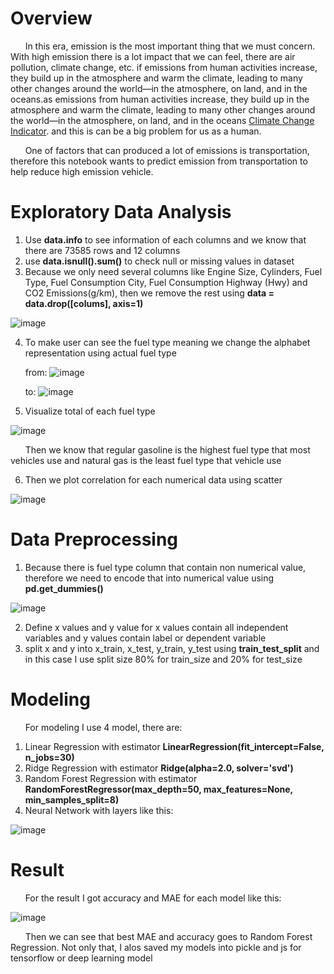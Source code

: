 # Overview

&nbsp;&nbsp;&nbsp;&nbsp;&nbsp; In this era, emission is the most important thing that we must concern. With high emission there is a lot impact that we can feel, there are air pollution, climate change, etc. if emissions from human activities increase, they build up in the atmosphere and warm the climate, leading to many other changes around the world—in the atmosphere, on land, and in the oceans.as emissions from human activities increase, they build up in the atmosphere and warm the climate, leading to many other changes around the world—in the atmosphere, on land, and in the oceans [Climate Change Indicator](https://www.epa.gov/climate-indicators/greenhouse-gases). and this is can be a big problem for us as a human.

&nbsp;&nbsp;&nbsp;&nbsp;&nbsp; One of factors that can produced a lot of emissions is transportation, therefore this notebook wants to predict emission from transportation to help reduce high emission vehicle. 

# Exploratory Data Analysis

1. Use **data.info** to see information of each columns and we know that there are 73585 rows and 12 columns
2. use **data.isnull().sum()** to check null or missing values in dataset
3. Because we only need several columns like Engine Size, Cylinders, Fuel Type, Fuel Consumption City, Fuel Consumption Highway (Hwy) and CO2 Emissions(g/km), then we remove the rest using **data = data.drop([colums], axis=1)**

![image](https://user-images.githubusercontent.com/91602612/202978110-7928e4a9-5fb2-43d0-a805-2610cda22905.png)

4. To make user can see the fuel type meaning we change the alphabet representation using actual fuel type

&nbsp;&nbsp;&nbsp;&nbsp;&nbsp; from: ![image](https://user-images.githubusercontent.com/91602612/202978264-468f6ee2-8a37-4237-b7d2-f378f020d41c.png)

&nbsp;&nbsp;&nbsp;&nbsp;&nbsp; to: ![image](https://user-images.githubusercontent.com/91602612/202978302-22fa1bed-eadd-4eb9-acdd-878010619ab2.png)

5. Visualize total of each fuel type

![image](https://user-images.githubusercontent.com/91602612/202978452-4d137921-37bb-4fd9-9c3b-a7bbe1cf7540.png)

&nbsp;&nbsp;&nbsp;&nbsp;&nbsp; Then we know that regular gasoline is the highest fuel type that most vehicles use and natural gas is the least fuel type that vehicle use

6. Then we plot correlation for each numerical data using scatter

![image](https://user-images.githubusercontent.com/91602612/202978738-d4211173-fa92-4514-ac69-51c746f78ede.png)

# Data Preprocessing

1. Because there is fuel type column that contain non numerical value, therefore we need to encode that into numerical value using **pd.get_dummies()**

![image](https://user-images.githubusercontent.com/91602612/202979945-de27392c-3910-4701-a6fb-c8c16fd12b92.png)

2. Define x values and y value for x values contain all independent variables and y values contain label or dependent variable
3. split x and y into x_train, x_test, y_train, y_test using **train_test_split** and in this case I use split size 80% for train_size and 20% for test_size

# Modeling

&nbsp;&nbsp;&nbsp;&nbsp;&nbsp; For modeling I use 4 model, there are:
1. Linear Regression with estimator **LinearRegression(fit_intercept=False, n_jobs=30)**
2. Ridge Regression with estimator **Ridge(alpha=2.0, solver='svd')**
3. Random Forest Regression with estimator **RandomForestRegressor(max_depth=50, max_features=None, min_samples_split=8)**
4. Neural Network with layers like this:

![image](https://user-images.githubusercontent.com/91602612/202980391-626ed1e3-9643-492a-8a0f-5a5bf36d9509.png)

# Result

&nbsp;&nbsp;&nbsp;&nbsp;&nbsp; For the result I got accuracy and MAE for each model like this:

![image](https://user-images.githubusercontent.com/91602612/202980543-f041eeae-0810-4d57-9d44-c49684dee04e.png)

&nbsp;&nbsp;&nbsp;&nbsp;&nbsp; Then we can see that best MAE and accuracy goes to Random Forest Regression. Not only that, I alos saved my models into pickle and js for tensorflow or deep learning model



